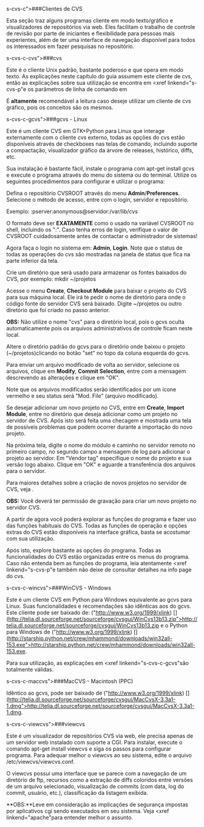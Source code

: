 <?xml version="1.0" encoding="UTF-8"?>

 s-cvs-c">###Clientes de CVS

Esta seção traz alguns programas cliente em modo texto/gráfico e visualizadores
de repositórios via web.  Eles facilitam o trabalho de controle de revisão por
parte de iniciantes e flexibilidade para pessoas mais experientes, além de ter
uma interface de navegação disponível para todos os interessados em fazer
pesquisas no repositório.

 s-cvs-c-cvs">###cvs

Este é o cliente <command>Unix padrão, bastante poderoso e que opera
em modo texto.  As explicações neste capítulo do guia assumem este cliente de
<command>cvs, então as explicações sobre sua utilização se encontra
em <xref linkend="s-cvs-p"e os parâmetros de linha de comando em <xref linkend="s-cvs-opcoescmd"/>


É **altamente** recomendável a leitura caso
deseje utilizar um cliente de <command>cvs gráfico, pois os conceitos
são os mesmos.



 s-cvs-c-gcvs">###gcvs - Linux

Este é um cliente CVS em GTK+Python para <command>Linux que interage
externamente com o cliente <command>cvs externo, todas as opções do
cvs estão disponíveis através de checkboxes nas telas de comando, incluindo
suporte a compactação, visualizador gráfico da árvore de releases, histórico,
diffs, etc.


Sua instalação é bastante fácil, instale o programa com <literal>apt-get
install gcvs e execute o programa através do menu do sistema ou do
terminal.  Utilize os seguintes procedimentos para configurar e utilizar o
programa:

<orderedlist numeration="arabic">
<listitem>

Defina o repositório <replaceable>CVSROOT</replaceable> através do menu
**Admin**/**Preferences**.  Selecione o
método de acesso, entre com o login, servidor e repositório.

<screen>
Exemplo: :pserver:anonymous@servidor:/var/lib/cvs


O formato deve ser **EXATAMENTE** como o usado na variável
CVSROOT no shell, incluindo os ":".  Caso tenha erros de login, verifique o
valor de <replaceable>CVSROOT</replaceable> cuidadosamente antes de contactar o
administrador de sistemas!


<listitem>

Agora faça o login no sistema em: **Admin**,
**Login**.  Note que o status de todas as operações do
<command>cvs são mostradas na janela de status que fica na parte
inferior da tela.


<listitem>

Crie um diretório que será usado para armazenar os fontes baixados do CVS, por
exemplo: <literal>mkdir ~/projetos


<listitem>

Acesse o menu **Create**, **Checkout Module**
para baixar o projeto do CVS para sua máquina local.  Ele irá te pedir o nome
de diretório para onde o código fonte do servidor CVS será baixado.  Digite
<filename>~/projetos</filename> ou outro diretório que foi criado no passo
anterior.


**OBS:** Não utilize o nome
<filename>"cvs"</filename> para o diretório local, pois o
<command>gcvs oculta automaticamente pois os arquivos administrativos
de controle ficam neste local.


<listitem>

Altere o diretório padrão do <command>gcvs para o diretório onde
baixou o projeto (<filename>~/projetos</filename>)clicando no botão "set" no
topo da coluna esquerda do <command>gcvs.


<listitem>

Para enviar um arquivo modificado de volta ao servidor, selecione os arquivos,
clique em **Modify**, **Commit Selection**,
entre com a mensagem descrevendo as alterações e clique em "OK".


Note que os arquivos modificados serão identificados por um ícone vermelho e
seu status será "Mod.  File" (arquivo modificado).


<listitem>

Se desejar adicionar um novo projeto no CVS, entre em
**Create**, **Import Module**, entre no
diretório que deseja adicionar como um projeto no servidor de CVS.  Após isto
será feita uma checagem e mostrada uma tela de possíveis problemas que podem
ocorrer durante a importação do novo projeto.


Na próxima tela, digite o nome do módulo e caminho no servidor remoto no
primeiro campo, no segundo campo a mensagem de log para adicionar o projeto ao
servidor.  Em "Vendor tag" especifique o nome do projeto e sua versão logo
abaixo.  Clique em "OK" e aguarde a transferência dos arquivos para o servidor.


Para maiores detalhes sobre a criação de novos projetos no servidor de CVS,
veja <xref linkend="s-cvs-p-import"/>.


**OBS:** Você deverá ter permissão de gravação
para criar um novo projeto no servidor CVS.


<listitem>

A partir de agora você poderá explorar as funções do programa e fazer uso das
funções habituais do CVS.  Todas as funções de operação e opções extras do CVS
estão disponíveis na interface gráfica, basta se acostumar com sua utilização.


</orderedlist>

Após isto, explore bastante as opções do programa.  Todas as funcionalidades do
CVS estão organizadas entre os menus do programa.  Caso não entenda bem as
funções do programa, leia atentamente <xref linkend="s-cvs-p"e também não
deixe de consultar detalhes na info page do cvs.



 s-cvs-c-wincvs">###WinCVS - Windows

Este é um cliente CVS em Python para <command>Windows equivalente ao
<command>gcvs para <command>Linux.  Suas funcionalidades e
recomendações são idênticas aos do <command>gcvs.  Este cliente pode
ser baixado de: ("http://www.w3.org/1999/xlink) [](http://telia.dl.sourceforge.net/sourceforge/cvsgui/WinCvs13b13.zip">http://telia.dl.sourceforge.net/sourceforge/cvsgui/WinCvs13b13.zip
e o Python para Windows de ("http://www.w3.org/1999/xlink) [](http://starship.python.net/crew/mhammond/downloads/win32all-153.exe">http://starship.python.net/crew/mhammond/downloads/win32all-153.exe.


Para sua utilização, as explicações em <xref linkend="s-cvs-c-gcvs"são
totalmente válidas.



 s-cvs-c-maccvs">###MacCVS - Macintosh (PPC)

Idêntico ao <command>gcvs, pode ser baixado de ("http://www.w3.org/1999/xlink) [](http://telia.dl.sourceforge.net/sourceforge/cvsgui/MacCvsX-3.3a1-1.dmg">http://telia.dl.sourceforge.net/sourceforge/cvsgui/MacCvsX-3.3a1-1.dmg.



 s-cvs-c-viewcvs">###viewcvs

Este é um visualizador de repositórios CVS via web, ele precisa apenas de um
servidor web instalado com suporte a CGI.  Para instalar, execute o comando
<literal>apt-get install <systemitem role="package">viewcvs</systemitem> e siga os passos para configurar
programa.  Para adequar melhor o <command>viewcvs ao seu sistema,
edite o arquivo <filename>/etc/viewcvs/viewcvs.conf</filename>.


O <command>viewcvs possui uma interface que se parece com a navegação
de um diretório de ftp, recursos como a extração de diffs coloridos entre
versões de um arquivo selecionado, visualização de commits (com data, log do
commit, usuário, etc.), classificação da listagem exibida.


**OBS:**Leve em consideração as implicações de
segurança impostas por aplicativos cgi sendo executados em seu sistema.  Veja
<xref linkend="apache"para entender melhor o assunto.





